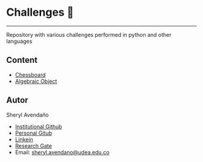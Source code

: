 # Challenges 🚀
---

Repository with various challenges performed in python and other languages

## Content

* [Chessboard](/chessboads)
* [Algebraic Object](/algebraic_object)

## Autor

Sheryl Avendaño 

* [Institutional Github](https://github.com/SherylA)
* [Personal Gitub](https://github.com/sherphys)
* [Linkein](https://www.linkedin.com/in/sherphys/)
* [Research Gate](https://www.researchgate.net/profile/Sheryl_Avendano)
* Email: sheryl.avendano@udea.edu.co 
